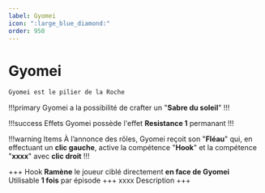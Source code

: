 ```yaml
---
label: Gyomei
icon: ":large_blue_diamond:"
order: 950
---
```


# Gyomei

```txt
Gyomei est le pilier de la Roche
```

!!!primary
Gyomei a la possibilité de crafter un "**Sabre du soleil**"
!!!

!!!success Effets
Gyomei possède l'effet **Resistance 1** permanant
!!!

!!!warning Items
À l’annonce des rôles, Gyomei reçoit son "**Fléau**" qui, en effectuant un **clic gauche**, active la compétence "**Hook**" 
et la compétence "**xxxx**" avec **clic droit**
!!!

+++ Hook
**Ramène** le joueur ciblé directement **en face de Gyomei** <br>
Utilisable **1 fois** par épisode
+++ xxxx
Description
+++

